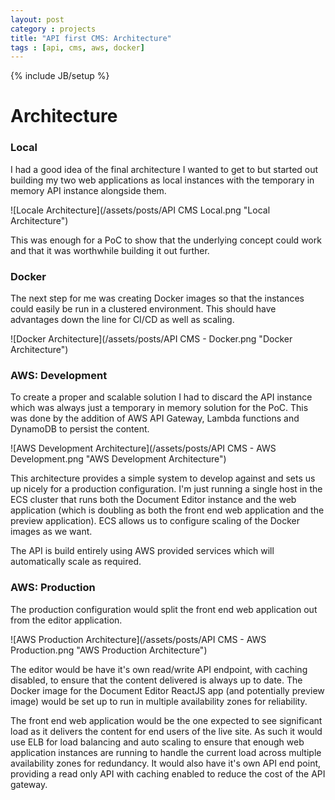 ```yaml
---
layout: post
category : projects
title: "API first CMS: Architecture"
tags : [api, cms, aws, docker]
---
```

{% include JB/setup %}

# Architecture

### Local

I had a good idea of the final architecture I wanted to get to but started out building my two web applications as local instances with the temporary in memory API instance alongside them.

![Locale Architecture](/assets/posts/API CMS Local.png "Local Architecture")

This was enough for a PoC to show that the underlying concept could work and that it was worthwhile building it out further.

### Docker

The next step for me was creating Docker images so that the instances could easily be run in a clustered environment. This should have advantages down the line for CI/CD as well as scaling.

![Docker Architecture](/assets/posts/API CMS - Docker.png "Docker Architecture")

### AWS: Development

To create a proper and scalable solution I had to discard the API instance which was always just a temporary in memory solution for the PoC. This was done by the addition of AWS API Gateway, Lambda functions and DynamoDB to persist the content.

![AWS Development Architecture](/assets/posts/API CMS - AWS Development.png "AWS Development Architecture")

This architecture provides a simple system to develop against and sets us up nicely for a production configuration. I'm just running a single host in the ECS cluster that runs both the Document Editor instance and the web application (which is doubling as both the front end web application and the preview application). ECS allows us to configure scaling of the Docker images as we want.

The API is build entirely using AWS provided services which will automatically scale as required.

### AWS: Production

The production configuration would split the front end web application out from the editor application.

![AWS Production Architecture](/assets/posts/API CMS - AWS Production.png "AWS Production Architecture")

The editor would be have it's own read/write API endpoint, with caching disabled, to ensure that the content delivered is always up to date. The Docker image for the Document Editor ReactJS app (and potentially preview image) would be set up to run in multiple availability zones for reliability.

The front end web application would be the one expected to see significant load as it delivers the content for end users of the live site. As such it would use ELB for load balancing and auto scaling to ensure that enough web application instances are running to handle the current load across multiple availability zones for redundancy. It would also have it's own API end point, providing a read only API with caching enabled to reduce the cost of the API gateway.
